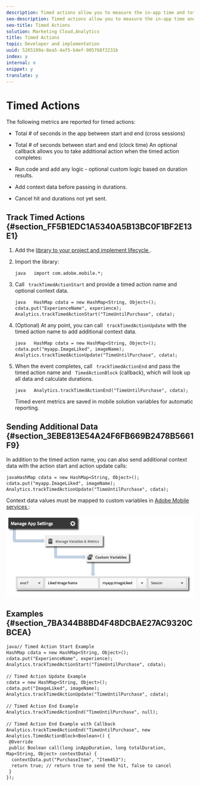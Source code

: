 ```yaml
---
description: Timed actions allow you to measure the in-app time and total time between the start and the end of an action. The SDK calculates the amount of time in each session and the total time across sessions that it will take for the action to be completed. You can use timed actions to define segments and compare time to purchase, pass level, checkout flow, and so on.
seo-description: Timed actions allow you to measure the in-app time and total time between the start and the end of an action. The SDK calculates the amount of time in each session and the total time across sessions that it will take for the action to be completed. You can use timed actions to define segments and compare time to purchase, pass level, checkout flow, and so on.
seo-title: Timed Actions
solution: Marketing Cloud,Analytics
title: Timed Actions
topic: Developer and implementation
uuid: 5265109a-8ea5-4af5-b4ef-905768f2231b
index: y
internal: n
snippet: y
translate: y
---
```


# Timed Actions

The following metrics are reported for timed actions: 

* Total # of seconds in the app between start and end (cross sessions)
* Total # of seconds between start and end (clock time)
An optional callback allows you to take additional action when the timed action completes: 

* Run code and add any logic - optional custom logic based on duration results.
* Add context data before passing in durations.
* Cancel hit and durations not yet sent.

## Track Timed Actions {#section_FF5B1EDC1A5340A5B13BC0F1BF2E13E1}


1. Add the [ library to your project and implement lifecycle ](../getting_started/dev_qs.md#concept_13176B6E37F547D6935E37125F457972). 

1. Import the library: 
   ```
   java   import com.adobe.mobile.*;
   ```


1. Call ` trackTimedActionStart` and provide a timed action name and optional context data. 
   ```
   java   HashMap cdata = new HashMap<String, Object>(); 
   cdata.put("ExperienceName", experience); 
   Analytics.trackTimedActionStart("TimeUntilPurchase", cdata);
   ```


1. (Optional) At any point, you can call ` trackTimed​ActionUpdate` with the timed action name to add additional context data. 
   ```
   java   HashMap cdata = new HashMap<String, Object>(); 
   cdata.put("myapp.ImageLiked", imageName); 
   Analytics.trackTimed​ActionUpdate("TimeUntilPurchase", cdata);
   ```


1. When the event completes, call ` trackTimedActionEnd` and pass the timed action name and ` TimedActionBlock` (callback), which will look up all data and calculate durations. 
   ```
   java   Analytics.trackTimedActionEnd("TimeUntilPurchase", cdata);
   ```


   Timed event metrics are saved in mobile solution variables for automatic reporting. 



## Sending Additional Data {#section_3EBE813E54A24F6FB669B2478B5661F9}

In addition to the timed action name, you can also send additional context data with the action start and action update calls: 

```
javaHashMap cdata = new HashMap<String, Object>(); 
cdata.put("myapp.ImageLiked", imageName); 
Analytics.trackTimed​ActionUpdate("TimeUntilPurchase", cdata);
```
Context data values must be mapped to custom variables in [ Adobe Mobile services ](https://mobilemarketing.adobe.com): 

<a id="fig_BF176DDE9FF24012BEAFA8AE4118E9F6"></a> ![](assets/map-variable-context-ltv.png) 

## Examples {#section_7BA344B8BD4F48DCBAE27AC9320CBCEA}


```
java// Timed Action Start Example 
HashMap cdata = new HashMap<String, Object>(); 
cdata.put("ExperienceName", experience); 
Analytics.trackTimedActionStart("TimeUntilPurchase", cdata); 
 
// Timed Action Update Example 
cdata = new HashMap<String, Object>(); 
cdata.put("ImageLiked", imageName); 
Analytics.trackTimed​ActionUpdate("TimeUntilPurchase", cdata); 
 
// Timed Action End Example 
Analytics.trackTimedActionEnd("TimeUntilPurchase", null); 
 
// Timed Action End Example with Callback 
Analytics.trackTimedActionEnd("TimeUntilPurchase", new Analytics.TimedActionBlock<Boolean>() { 
 @Override 
 public Boolean call(long inAppDuration, long totalDuration, Map<String, Object> contextData) { 
  contextData.put("PurchaseItem", "Item453"); 
  return true; // return true to send the hit, false to cancel 
 } 
});
```
